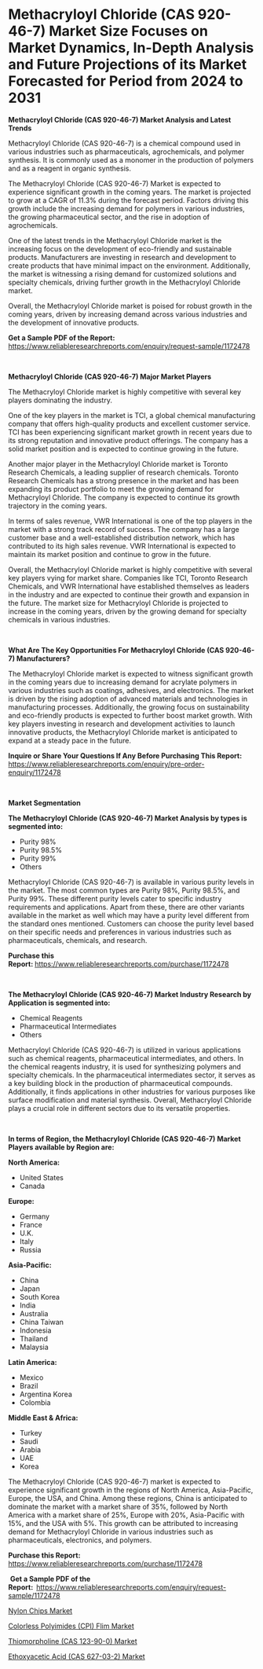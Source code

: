 <p><h1>Methacryloyl Chloride (CAS 920-46-7) Market Size Focuses on Market Dynamics, In-Depth Analysis and Future Projections of its Market Forecasted for Period from 2024 to 2031</h1></p><p><strong>Methacryloyl Chloride (CAS 920-46-7) Market Analysis and Latest Trends</strong></p>
<p><p>Methacryloyl Chloride (CAS 920-46-7) is a chemical compound used in various industries such as pharmaceuticals, agrochemicals, and polymer synthesis. It is commonly used as a monomer in the production of polymers and as a reagent in organic synthesis.</p><p>The Methacryloyl Chloride (CAS 920-46-7) Market is expected to experience significant growth in the coming years. The market is projected to grow at a CAGR of 11.3% during the forecast period. Factors driving this growth include the increasing demand for polymers in various industries, the growing pharmaceutical sector, and the rise in adoption of agrochemicals.</p><p>One of the latest trends in the Methacryloyl Chloride market is the increasing focus on the development of eco-friendly and sustainable products. Manufacturers are investing in research and development to create products that have minimal impact on the environment. Additionally, the market is witnessing a rising demand for customized solutions and specialty chemicals, driving further growth in the Methacryloyl Chloride market.</p><p>Overall, the Methacryloyl Chloride market is poised for robust growth in the coming years, driven by increasing demand across various industries and the development of innovative products.</p></p>
<p><strong>Get a Sample PDF of the Report:&nbsp;</strong> <a href="https://www.reliableresearchreports.com/enquiry/request-sample/1172478">https://www.reliableresearchreports.com/enquiry/request-sample/1172478</a></p>
<p>&nbsp;</p>
<p><strong>Methacryloyl Chloride (CAS 920-46-7) Major Market Players</strong></p>
<p><p>The Methacryloyl Chloride market is highly competitive with several key players dominating the industry. </p><p>One of the key players in the market is TCI, a global chemical manufacturing company that offers high-quality products and excellent customer service. TCI has been experiencing significant market growth in recent years due to its strong reputation and innovative product offerings. The company has a solid market position and is expected to continue growing in the future.</p><p>Another major player in the Methacryloyl Chloride market is Toronto Research Chemicals, a leading supplier of research chemicals. Toronto Research Chemicals has a strong presence in the market and has been expanding its product portfolio to meet the growing demand for Methacryloyl Chloride. The company is expected to continue its growth trajectory in the coming years.</p><p>In terms of sales revenue, VWR International is one of the top players in the market with a strong track record of success. The company has a large customer base and a well-established distribution network, which has contributed to its high sales revenue. VWR International is expected to maintain its market position and continue to grow in the future.</p><p>Overall, the Methacryloyl Chloride market is highly competitive with several key players vying for market share. Companies like TCI, Toronto Research Chemicals, and VWR International have established themselves as leaders in the industry and are expected to continue their growth and expansion in the future. The market size for Methacryloyl Chloride is projected to increase in the coming years, driven by the growing demand for specialty chemicals in various industries.</p></p>
<p>&nbsp;</p>
<p><strong>What Are The Key Opportunities For Methacryloyl Chloride (CAS 920-46-7) Manufacturers?</strong></p>
<p><p>The Methacryloyl Chloride market is expected to witness significant growth in the coming years due to increasing demand for acrylate polymers in various industries such as coatings, adhesives, and electronics. The market is driven by the rising adoption of advanced materials and technologies in manufacturing processes. Additionally, the growing focus on sustainability and eco-friendly products is expected to further boost market growth. With key players investing in research and development activities to launch innovative products, the Methacryloyl Chloride market is anticipated to expand at a steady pace in the future.</p></p>
<p><strong>Inquire or Share Your Questions If Any Before Purchasing This Report:</strong> <a href="https://www.reliableresearchreports.com/enquiry/pre-order-enquiry/1172478">https://www.reliableresearchreports.com/enquiry/pre-order-enquiry/1172478</a></p>
<p>&nbsp;</p>
<p><strong>Market Segmentation</strong></p>
<p><strong>The Methacryloyl Chloride (CAS 920-46-7) Market Analysis by types is segmented into:</strong></p>
<p><ul><li>Purity 98%</li><li>Purity 98.5%</li><li>Purity 99%</li><li>Others</li></ul></p>
<p><p>Methacryloyl Chloride (CAS 920-46-7) is available in various purity levels in the market. The most common types are Purity 98%, Purity 98.5%, and Purity 99%. These different purity levels cater to specific industry requirements and applications. Apart from these, there are other variants available in the market as well which may have a purity level different from the standard ones mentioned. Customers can choose the purity level based on their specific needs and preferences in various industries such as pharmaceuticals, chemicals, and research.</p></p>
<p><strong>Purchase this Report:&nbsp;</strong><a href="https://www.reliableresearchreports.com/purchase/1172478">https://www.reliableresearchreports.com/purchase/1172478</a></p>
<p>&nbsp;</p>
<p><strong>The Methacryloyl Chloride (CAS 920-46-7) Market Industry Research by Application is segmented into:</strong></p>
<p><ul><li>Chemical Reagents</li><li>Pharmaceutical Intermediates</li><li>Others</li></ul></p>
<p><p>Methacryloyl Chloride (CAS 920-46-7) is utilized in various applications such as chemical reagents, pharmaceutical intermediates, and others. In the chemical reagents industry, it is used for synthesizing polymers and specialty chemicals. In the pharmaceutical intermediates sector, it serves as a key building block in the production of pharmaceutical compounds. Additionally, it finds applications in other industries for various purposes like surface modification and material synthesis. Overall, Methacryloyl Chloride plays a crucial role in different sectors due to its versatile properties.</p></p>
<p>&nbsp;</p>
<p><strong>In terms of Region, the Methacryloyl Chloride (CAS 920-46-7) Market Players available by Region are:</strong></p>
<p>
    <p> <strong> North America: </strong>
        <ul>
            <li>United States</li>
            <li>Canada</li>
        </ul>
        </p> 
    <p> <strong> Europe: </strong>
        <ul>
            <li>Germany</li>
            <li>France</li>
            <li>U.K.</li>
            <li>Italy</li>
            <li>Russia</li>
        </ul>
        </p> 
    <p> <strong> Asia-Pacific: </strong>
        <ul>
            <li>China</li>
            <li>Japan</li>
            <li>South Korea</li>
            <li>India</li>
            <li>Australia</li>
            <li>China Taiwan</li>
            <li>Indonesia</li>
            <li>Thailand</li>
            <li>Malaysia</li>
        </ul>
        </p> 
    <p> <strong> Latin America: </strong>
        <ul>
            <li>Mexico</li>
            <li>Brazil</li>
            <li>Argentina Korea</li>
            <li>Colombia</li>
        </ul>
        </p> 
    <p> <strong> Middle East & Africa: </strong>
        <ul>
            <li>Turkey</li>
            <li>Saudi</li>
            <li>Arabia</li>
            <li>UAE</li>
            <li>Korea</li>
        </ul>
    </p>
    </p>
<p><p>The Methacryloyl Chloride (CAS 920-46-7) market is expected to experience significant growth in the regions of North America, Asia-Pacific, Europe, the USA, and China. Among these regions, China is anticipated to dominate the market with a market share of 35%, followed by North America with a market share of 25%, Europe with 20%, Asia-Pacific with 15%, and the USA with 5%. This growth can be attributed to increasing demand for Methacryloyl Chloride in various industries such as pharmaceuticals, electronics, and polymers.</p></p>
<p><strong>Purchase this Report: </strong><a href="https://www.reliableresearchreports.com/purchase/1172478">https://www.reliableresearchreports.com/purchase/1172478</a></p>
<p>&nbsp;<strong>Get a Sample PDF of the Report:&nbsp;&nbsp;</strong><a href="https://www.reliableresearchreports.com/enquiry/request-sample/1172478">https://www.reliableresearchreports.com/enquiry/request-sample/1172478</a></p>
<p><strong></strong></p>
<p><p><a href="https://issuu.com/reportprime-2/docs/nylon-chips-market-size-2030.pptx">Nylon Chips Market</a></p><p><a href="https://issuu.com/reportprime-2/docs/colorless-polyimides-cpi-flim-market-size-2030.ppt">Colorless Polyimides (CPI) Flim Market</a></p><p><a href="https://github.com/pjcfca/Market-Research-Report-List-1/blob/main/thiomorpholine-cas-123-90-0-market.md">Thiomorpholine (CAS 123-90-0) Market</a></p><p><a href="https://github.com/wusalecollins540tpqoz/Market-Research-Report-List-1/blob/main/ethoxyacetic-acid-cas-627-03-2-market.md">Ethoxyacetic Acid (CAS 627-03-2) Market</a></p></p>